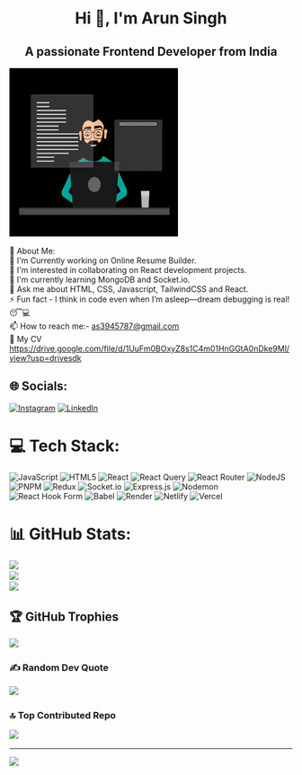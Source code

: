 <h1 align="center">Hi 👋, I'm Arun Singh</h1>
<h2 align="center">A passionate Frontend Developer from India</h2>
<p align="left"><img src="https://github.com/Arunsingh589/Arunsingh589/blob/e2f07bdcbb7b99049aaed10ae92e2bc03460d57c/gif.gif" width="300" height="300" /></p>


💫 About Me:
<br>🔭 I'm Currently working on Online Resume Builder.<br>👬 I'm interested in collaborating on React development projects.<br>🔭 I'm currently learning MongoDB and Socket.io.<br>💬 Ask me about HTML, CSS, Javascript, TailwindCSS and React.<br>⚡ Fun fact - I think in code even when I’m asleep—dream debugging is real! 😴💻<br>📫 How to reach me:- as3945787@gmail.com <br>📄 My CV https://drive.google.com/file/d/1UuFm0BOxyZ8s1C4m01HnGGtA0nDke9Ml/view?usp=drivesdk


## 🌐 Socials:
[![Instagram](https://img.shields.io/badge/Instagram-%23E4405F.svg?logo=Instagram&logoColor=white)](https://instagram.com/thakur_589) [![LinkedIn](https://img.shields.io/badge/LinkedIn-%230077B5.svg?logo=linkedin&logoColor=white)](https://linkedin.com/in/http://linkedin.com/in/arun-singh-27148b254) 

# 💻 Tech Stack:
![JavaScript](https://img.shields.io/badge/javascript-%23323330.svg?style=for-the-badge&logo=javascript&logoColor=%23F7DF1E) ![HTML5](https://img.shields.io/badge/html5-%23E34F26.svg?style=for-the-badge&logo=html5&logoColor=white) ![React](https://img.shields.io/badge/react-%2320232a.svg?style=for-the-badge&logo=react&logoColor=%2361DAFB) ![React Query](https://img.shields.io/badge/-React%20Query-FF4154?style=for-the-badge&logo=react%20query&logoColor=white) ![React Router](https://img.shields.io/badge/React_Router-CA4245?style=for-the-badge&logo=react-router&logoColor=white) ![NodeJS](https://img.shields.io/badge/node.js-6DA55F?style=for-the-badge&logo=node.js&logoColor=white) ![PNPM](https://img.shields.io/badge/pnpm-%234a4a4a.svg?style=for-the-badge&logo=pnpm&logoColor=f69220) ![Redux](https://img.shields.io/badge/redux-%23593d88.svg?style=for-the-badge&logo=redux&logoColor=white) ![Socket.io](https://img.shields.io/badge/Socket.io-black?style=for-the-badge&logo=socket.io&badgeColor=010101) ![Express.js](https://img.shields.io/badge/express.js-%23404d59.svg?style=for-the-badge&logo=express&logoColor=%2361DAFB) ![Nodemon](https://img.shields.io/badge/NODEMON-%23323330.svg?style=for-the-badge&logo=nodemon&logoColor=%BBDEAD) ![React Hook Form](https://img.shields.io/badge/React%20Hook%20Form-%23EC5990.svg?style=for-the-badge&logo=reacthookform&logoColor=white) ![Babel](https://img.shields.io/badge/Babel-F9DC3e?style=for-the-badge&logo=babel&logoColor=black) ![Render](https://img.shields.io/badge/Render-%46E3B7.svg?style=for-the-badge&logo=render&logoColor=white) ![Netlify](https://img.shields.io/badge/netlify-%23000000.svg?style=for-the-badge&logo=netlify&logoColor=#00C7B7) ![Vercel](https://img.shields.io/badge/vercel-%23000000.svg?style=for-the-badge&logo=vercel&logoColor=white)
# 📊 GitHub Stats:
![](https://github-readme-stats.vercel.app/api?username=Arunsingh589&theme=shadow_green&hide_border=false&include_all_commits=true&count_private=true)<br/>
![](https://github-readme-streak-stats.herokuapp.com/?user=Arunsingh589&theme=shadow_green&hide_border=false)<br/>
![](https://github-readme-stats.vercel.app/api/top-langs/?username=Arunsingh589&theme=shadow_green&hide_border=false&include_all_commits=true&count_private=true&layout=compact)

## 🏆 GitHub Trophies
![](https://github-profile-trophy.vercel.app/?username=Arunsingh589&theme=shadow_red&no-frame=false&no-bg=true&margin-w=4)

### ✍️ Random Dev Quote
![](https://quotes-github-readme.vercel.app/api?type=horizontal&theme=radical)

### 🔝 Top Contributed Repo
![](https://github-contributor-stats.vercel.app/api?username=Arunsingh589&limit=5&theme=dark&combine_all_yearly_contributions=true)

---
[![](https://visitcount.itsvg.in/api?id=Arunsingh589&icon=0&color=0)](https://visitcount.itsvg.in)

<!-- Proudly created with GPRM ( https://gprm.itsvg.in ) -->
